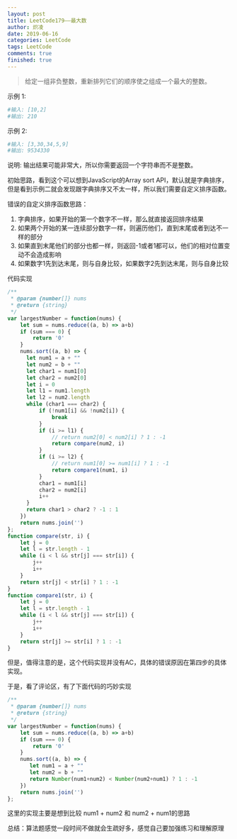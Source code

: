 ```yaml
---
layout: post
title: LeetCode179——最大数
author: 炽凌
date: 2019-06-16
categories: LeetCode
tags: LeetCode
comments: true
finished: true
---
```


> 给定一组非负整数，重新排列它们的顺序使之组成一个最大的整数。

示例 1:

```sh
#输入: [10,2]
#输出: 210
```

示例 2:

```sh
#输入: [3,30,34,5,9]
#输出: 9534330
```

说明: 输出结果可能非常大，所以你需要返回一个字符串而不是整数。

初始思路，看到这个可以想到JavaScript的Array sort API，默认就是字典排序，但是看到示例二就会发现跟字典排序又不太一样，所以我们需要自定义排序函数。

错误的自定义排序函数思路：

1. 字典排序，如果开始的第一个数字不一样，那么就直接返回排序结果
2. 如果两个开始的某一连续部分数字一样，则遍历他们，直到末尾或者到达不一样的部分
3. 如果直到末尾他们的部分也都一样，则返回-1或者1都可以，他们的相对位置变动不会造成影响
4. 如果数字1先到达末尾，则与自身比较，如果数字2先到达末尾，则与自身比较

代码实现

```js
/**
 * @param {number[]} nums
 * @return {string}
 */
var largestNumber = function(nums) {
    let sum = nums.reduce((a, b) => a+b)
    if (sum === 0) {
        return '0'
    }
    nums.sort((a, b) => {
      let num1 = a + ""
      let num2 = b + ""
      let char1 = num1[0]
      let char2 = num2[0]
      let i = 0
      let l1 = num1.length
      let l2 = num2.length
      while (char1 === char2) {
          if (!num1[i] && !num2[i]) {
              break
          }
          if (i >= l1) {
              // return num2[0] < num2[i] ? 1 : -1
              return compare(num2, i)
          }
          if (i >= l2) {
              // return num1[0] >= num1[i] ? 1 : -1
              return compare1(num1, i)
          }
          char1 = num1[i]
          char2 = num2[i]
          i++
      }
      return char1 > char2 ? -1 : 1
    })
    return nums.join('')
};
function compare(str, i) {
    let j = 0
    let l = str.length - 1
    while (i < l && str[j] === str[i]) {
        j++   
        i++
    }
    return str[j] < str[i] ? 1 : -1
}
function compare1(str, i) {
    let j = 0
    let l = str.length - 1
    while (i < l && str[j] === str[i]) {
        j++   
        i++
    }
    return str[j] >= str[i] ? 1 : -1
}
```

但是，值得注意的是，这个代码实现并没有AC，具体的错误原因在第四步的具体实现。

于是，看了评论区，有了下面代码的巧妙实现

```js
/**
 * @param {number[]} nums
 * @return {string}
 */
var largestNumber = function(nums) {
    let sum = nums.reduce((a, b) => a+b)
    if (sum === 0) {
        return '0'
    }
    nums.sort((a, b) => {
       let num1 = a + ""
       let num2 = b + ""
       return Number(num1+num2) < Number(num2+num1) ? 1 : -1
    })
    return nums.join('')
};
```

这里的实现主要是想到比较 num1 + num2 和 num2 + num1的思路

总结：算法题感觉一段时间不做就会生疏好多，感觉自己要加强练习和理解原理